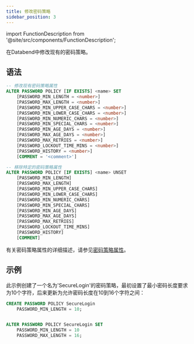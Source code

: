 ```yaml
---
title: 修改密码策略
sidebar_position: 3
---
```

import FunctionDescription from '@site/src/components/FunctionDescription';

<FunctionDescription description="引入或更新版本：v1.2.283"/>

在Databend中修改现有的密码策略。

## 语法

```sql
-- 修改现有密码策略属性
ALTER PASSWORD POLICY [IF EXISTS] <name> SET
    [PASSWORD_MIN_LENGTH = <number>]
    [PASSWORD_MAX_LENGTH = <number>]
    [PASSWORD_MIN_UPPER_CASE_CHARS = <number>]
    [PASSWORD_MIN_LOWER_CASE_CHARS = <number>]
    [PASSWORD_MIN_NUMERIC_CHARS = <number>]
    [PASSWORD_MIN_SPECIAL_CHARS = <number>]
    [PASSWORD_MIN_AGE_DAYS = <number>]
    [PASSWORD_MAX_AGE_DAYS = <number>]
    [PASSWORD_MAX_RETRIES = <number>]
    [PASSWORD_LOCKOUT_TIME_MINS = <number>]
    [PASSWORD_HISTORY = <number>]
    [COMMENT = '<comment>']

-- 移除特定的密码策略属性
ALTER PASSWORD POLICY [IF EXISTS] <name> UNSET
    [PASSWORD_MIN_LENGTH]
    [PASSWORD_MAX_LENGTH]
    [PASSWORD_MIN_UPPER_CASE_CHARS]
    [PASSWORD_MIN_LOWER_CASE_CHARS]
    [PASSWORD_MIN_NUMERIC_CHARS]
    [PASSWORD_MIN_SPECIAL_CHARS]
    [PASSWORD_MIN_AGE_DAYS]
    [PASSWORD_MAX_AGE_DAYS]
    [PASSWORD_MAX_RETRIES]
    [PASSWORD_LOCKOUT_TIME_MINS]
    [PASSWORD_HISTORY]
    [COMMENT]
```

有关密码策略属性的详细描述，请参见[密码策略属性](create-password-policy.md#password-policy-attributes)。

## 示例

此示例创建了一个名为'SecureLogin'的密码策略，最初设置了最小密码长度要求为10个字符，后来更新为允许密码长度在10到16个字符之间：

```sql
CREATE PASSWORD POLICY SecureLogin
    PASSWORD_MIN_LENGTH = 10;


ALTER PASSWORD POLICY SecureLogin SET
    PASSWORD_MIN_LENGTH = 10
    PASSWORD_MAX_LENGTH = 16;
```